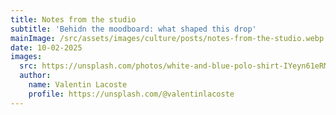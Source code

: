 ```yaml
---
title: Notes from the studio
subtitle: 'Behidn the moodboard: what shaped this drop'
mainImage: /src/assets/images/culture/posts/notes-from-the-studio.webp
date: 10-02-2025
images:
  src: https://unsplash.com/photos/white-and-blue-polo-shirt-IYeyn61eRMs
  author:
    name: Valentin Lacoste
    profile: https://unsplash.com/@valentinlacoste
---
```

